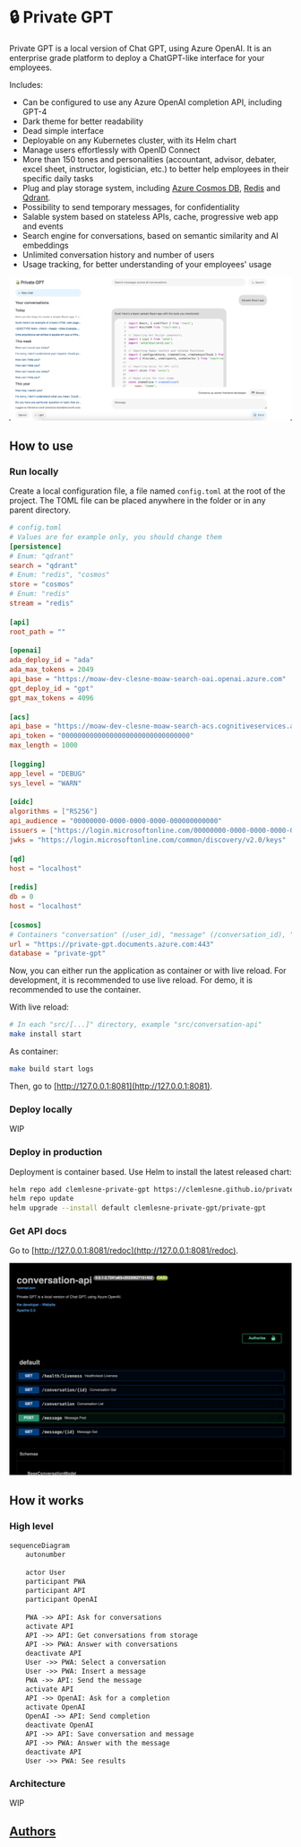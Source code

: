 # 🔒 Private GPT

Private GPT is a local version of Chat GPT, using Azure OpenAI. It is an enterprise grade platform to deploy a ChatGPT-like interface for your employees.

Includes:

- Can be configured to use any Azure OpenAI completion API, including GPT-4
- Dark theme for better readability
- Dead simple interface
- Deployable on any Kubernetes cluster, with its Helm chart
- Manage users effortlessly with OpenID Connect
- More than 150 tones and personalities (accountant, advisor, debater, excel sheet, instructor, logistician, etc.) to better help employees in their specific daily tasks
- Plug and play storage system, including [Azure Cosmos DB](https://learn.microsoft.com/en-us/azure/cosmos-db/), [Redis](https://github.com/redis/redis) and [Qdrant](https://github.com/qdrant/qdrant).
- Possibility to send temporary messages, for confidentiality
- Salable system based on stateless APIs, cache, progressive web app and events
- Search engine for conversations, based on semantic similarity and AI embeddings
- Unlimited conversation history and number of users
- Usage tracking, for better understanding of your employees' usage

![Application screenshot](docs/main.png)

## How to use

### Run locally

Create a local configuration file, a file named `config.toml` at the root of the project. The TOML file can be placed anywhere in the folder or in any parent directory.

```toml
# config.toml
# Values are for example only, you should change them
[persistence]
# Enum: "qdrant"
search = "qdrant"
# Enum: "redis", "cosmos"
store = "cosmos"
# Enum: "redis"
stream = "redis"

[api]
root_path = ""

[openai]
ada_deploy_id = "ada"
ada_max_tokens = 2049
api_base = "https://moaw-dev-clesne-moaw-search-oai.openai.azure.com"
gpt_deploy_id = "gpt"
gpt_max_tokens = 4096

[acs]
api_base = "https://moaw-dev-clesne-moaw-search-acs.cognitiveservices.azure.com"
api_token = "00000000000000000000000000000000"
max_length = 1000

[logging]
app_level = "DEBUG"
sys_level = "WARN"

[oidc]
algorithms = ["RS256"]
api_audience = "00000000-0000-0000-0000-000000000000"
issuers = ["https://login.microsoftonline.com/00000000-0000-0000-0000-000000000000/v2.0"]
jwks = "https://login.microsoftonline.com/common/discovery/v2.0/keys"

[qd]
host = "localhost"

[redis]
db = 0
host = "localhost"

[cosmos]
# Containers "conversation" (/user_id), "message" (/conversation_id), "user" (/dummy), "usage" (/user_id) must exist
url = "https://private-gpt.documents.azure.com:443"
database = "private-gpt"
```

Now, you can either run the application as container or with live reload. For development, it is recommended to use live reload. For demo, it is recommended to use the container.

With live reload:

```bash
# In each "src/[...]" directory, example "src/conversation-api"
make install start
```

As container:

```bash
make build start logs
```

Then, go to [http://127.0.0.1:8081](http://127.0.0.1:8081).

### Deploy locally

WIP

### Deploy in production

Deployment is container based. Use Helm to install the latest released chart:

```bash
helm repo add clemlesne-private-gpt https://clemlesne.github.io/private-gpt
helm repo update
helm upgrade --install default clemlesne-private-gpt/private-gpt
```

### Get API docs

Go to [http://127.0.0.1:8081/redoc](http://127.0.0.1:8081/redoc).

![Documentation endpoint](docs/doc.png)

## How it works

### High level

```mermaid
sequenceDiagram
    autonumber

    actor User
    participant PWA
    participant API
    participant OpenAI

    PWA ->> API: Ask for conversations
    activate API
    API ->> API: Get conversations from storage
    API ->> PWA: Answer with conversations
    deactivate API
    User ->> PWA: Select a conversation
    User ->> PWA: Insert a message
    PWA ->> API: Send the message
    activate API
    API ->> OpenAI: Ask for a completion
    activate OpenAI
    OpenAI ->> API: Send completion
    deactivate OpenAI
    API ->> API: Save conversation and message
    API ->> PWA: Answer with the message
    deactivate API
    User ->> PWA: See results
```

### Architecture

WIP

## [Authors](./AUTHORS.md)
